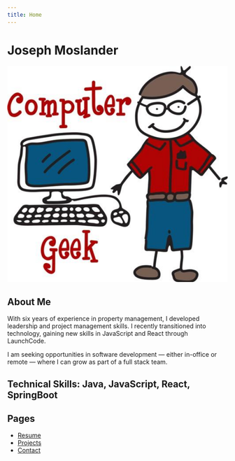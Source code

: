 ```yaml
---
title: Home
---
```


# Joseph Moslander

![Brand image](computer_geek.png)

## About Me
With six years of experience in property management, I developed leadership and project management skills. I recently transitioned into technology, gaining new skills in JavaScript and React through LaunchCode. 

I am seeking opportunities in software development — either in-office or remote — where I can grow as part of a full stack team.

**Technical Skills**: Java, JavaScript, React, SpringBoot
---

## Pages
- [Resume](./resume)
- [Projects](./projects)
- [Contact](./contact)
